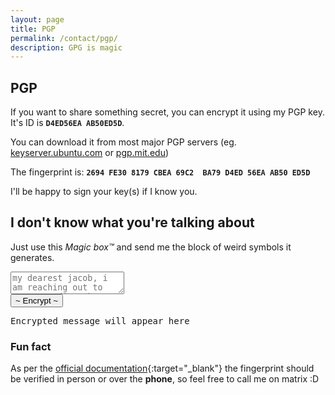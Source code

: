 ```yaml
---
layout: page
title: PGP
permalink: /contact/pgp/
description: GPG is magic
---
```


## PGP

If you want to share something secret, you can encrypt it using my PGP key. It's ID is <span style="display: inline-block;">**`D4ED56EA AB50ED5D`**</span>.

You can download it from most major PGP servers (eg. [keyserver.ubuntu.com](https://keyserver.ubuntu.com/pks/lookup?search=kubik%40chamik.eu&fingerprint=on&op=index) or [pgp.mit.edu](https://pgp.mit.edu/pks/lookup?search=kubik%40chamik.eu&op=vindex&fingerprint=on))

The fingerprint is: <span style="display: inline-block;">**`2694 FE30 8179 CBEA 69C2  BA79 D4ED 56EA AB50 ED5D`**</span>

I'll be happy to sign your key(s) if I know you.

## I don't know what you're talking about

Just use this *Magic box™* and send me the block of weird symbols it generates.

<!-- I have *borrowed* this from https://vsq.cz/encrypt/ <3 -->
<textarea id="message" class="w-full p-2 text-black" placeholder="my dearest jacob, i am reaching out to you regarding the bees in a box you gave me..."></textarea>
<div class="flex flex-col">
    <button id="encrypt" class="border-2 mx-auto border-slate-200 h-11 mt-2"><span class="my-auto p-3">~ Encrypt ~</span></button>
    <pre id="result" class="font-mono text-sm !mt-4">Encrypted message will appear here</pre>
</div>
<script src="/assets/js/openpgp.min.js"></script>
<script src="/assets/js/encrypt.js"></script>

### Fun fact

As per the [official documentation](https://www.gnupg.org/gph/en/manual.html#AEN84){:target="_blank"} the fingerprint should be verified in person or over the **phone**, so feel free to call me on matrix :D